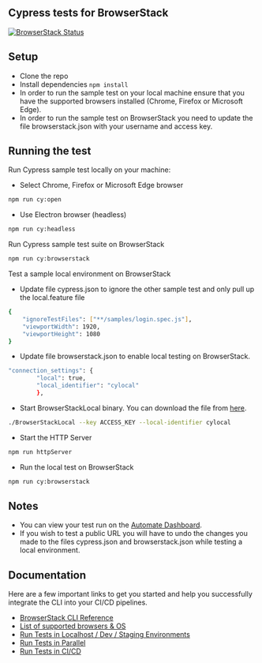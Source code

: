 ## Cypress tests for BrowserStack
[![BrowserStack Status](https://automate.browserstack.com/badge.svg?badge_key=ZVcxNWlicCtDRGc2SWNuNnVUVGVrZVVlbXlaWExlRVhHTmZMZERtTTVGQT0tLXBIdE5oSzZaRkYxeHNiSzBBOWN3Mmc9PQ==--fdb31ecbf723c09f5100da695d31231494c6f1b2)](https://automate.browserstack.com/public-build/ZVcxNWlicCtDRGc2SWNuNnVUVGVrZVVlbXlaWExlRVhHTmZMZERtTTVGQT0tLXBIdE5oSzZaRkYxeHNiSzBBOWN3Mmc9PQ==--fdb31ecbf723c09f5100da695d31231494c6f1b2)

## Setup
* Clone the repo
* Install dependencies `npm install`
* In order to run the sample test on your local machine ensure that you have the supported browsers installed (Chrome, Firefox or Microsoft Edge).
* In order to run the sample test on BrowserStack you need to update the file browserstack.json with your username and access key.

## Running the test
Run Cypress sample test locally on your machine:

* Select Chrome, Firefox or Microsoft Edge browser
```bash
npm run cy:open
```
* Use Electron browser (headless)
```bash
npm run cy:headless
```

Run Cypress sample test suite on BrowserStack 
```bash
npm run cy:browserstack
```

Test a sample local environment on BrowserStack

* Update file cypress.json to ignore the other sample test and only pull up the local.feature file
```bash
{
    "ignoreTestFiles": ["**/samples/login.spec.js"],
    "viewportWidth": 1920,
    "viewportHeight": 1080
}
```
* Update file browserstack.json to enable local testing on BrowserStack. 
```bash
"connection_settings": {
        "local": true,
        "local_identifier": "cylocal"
        },
```
* Start BrowserStackLocal binary. You can download the file from [here](https://www.browserstack.com/local-testing/automate#command-line).
```bash
./BrowserStackLocal --key ACCESS_KEY --local-identifier cylocal
```
* Start the HTTP Server
```bash
npm run httpServer
```
* Run the local test on BrowserStack
```bash
npm run cy:browserstack
```
## Notes
* You can view your test run on the [Automate Dashboard](https://automate.browserstack.com/dashboard/v2/).
* If you wish to test a public URL you will have to undo the changes you made to the files cypress.json and browserstack.json while testing a local environment.

## Documentation

Here are a few important links to get you started and help you  successfully integrate the CLI into your CI/CD pipelines.

-   [BrowserStack CLI Reference](https://www.browserstack.com/docs/automate/cypress)
-   [List of supported browsers & OS](https://browserstack.com/list-of-browsers-and-platforms?product=cypress_testing)
-   [Run Tests in Localhost / Dev / Staging Environments](https://www.browserstack.com/docs/automate/cypress/local-testing)
-   [Run Tests in Parallel](https://www.browserstack.com/docs/automate/cypress/run-tests-in-parallel)
-   [Run Tests in CI/CD](https://www.browserstack.com/docs/automate/cypress/ci-cd-overview)
